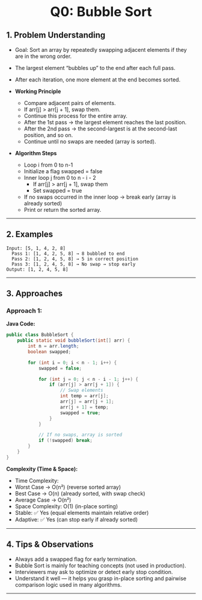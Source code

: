 <!-- #region 0-Bubble Sort -->

<h1 style="text-align:center; font-size:2.5em; font-weight:bold;">Q0: Bubble Sort</h1>

## 1. Problem Understanding

- Goal: Sort an array by repeatedly swapping adjacent elements if they are in the wrong order.
- The largest element “bubbles up” to the end after each full pass.
- After each iteration, one more element at the end becomes sorted.

- **Working Principle**
    - Compare adjacent pairs of elements.
    - If arr[j] > arr[j + 1], swap them.
    - Continue this process for the entire array.
    - After the 1st pass → the largest element reaches the last position.
    - After the 2nd pass → the second-largest is at the second-last position, and so on.
    - Continue until no swaps are needed (array is sorted).

- **Algorithm Steps**
    - Loop i from 0 to n-1
    - Initialize a flag swapped = false
    - Inner loop j from 0 to n - i - 2
      * If arr[j] > arr[j + 1], swap them
      * Set swapped = true
    - If no swaps occurred in the inner loop → break early (array is already sorted)
    - Print or return the sorted array.
---

## 2. Examples

```text
Input: [5, 1, 4, 2, 8]
  Pass 1: [1, 4, 2, 5, 8] → 8 bubbled to end
  Pass 2: [1, 2, 4, 5, 8] → 5 in correct position
  Pass 3: [1, 2, 4, 5, 8] → No swap → stop early
Output: [1, 2, 4, 5, 8]
```

---

## 3. Approaches

### Approach 1: 

**Java Code:**
```java
public class BubbleSort {
    public static void bubbleSort(int[] arr) {
        int n = arr.length;
        boolean swapped;

        for (int i = 0; i < n - 1; i++) {
            swapped = false;

            for (int j = 0; j < n - i - 1; j++) {
                if (arr[j] > arr[j + 1]) {
                    // Swap elements
                    int temp = arr[j];
                    arr[j] = arr[j + 1];
                    arr[j + 1] = temp;
                    swapped = true;
                }
            }

            // If no swaps, array is sorted
            if (!swapped) break;
        }
    }
}
```

**Complexity (Time & Space):**
- Time Complexity:
- Worst Case → O(n²) (reverse sorted array)
- Best Case → O(n) (already sorted, with swap check)
- Average Case → O(n²)
- Space Complexity: O(1) (in-place sorting)
- Stable: ✅ Yes (equal elements maintain relative order)
- Adaptive: ✅ Yes (can stop early if already sorted)

---

## 4. Tips & Observations

- Always add a swapped flag for early termination.
- Bubble Sort is mainly for teaching concepts (not used in production).
- Interviewers may ask to optimize or detect early stop condition.
- Understand it well — it helps you grasp in-place sorting and pairwise comparison logic used in many algorithms.
---

<!-- #endregion -->
